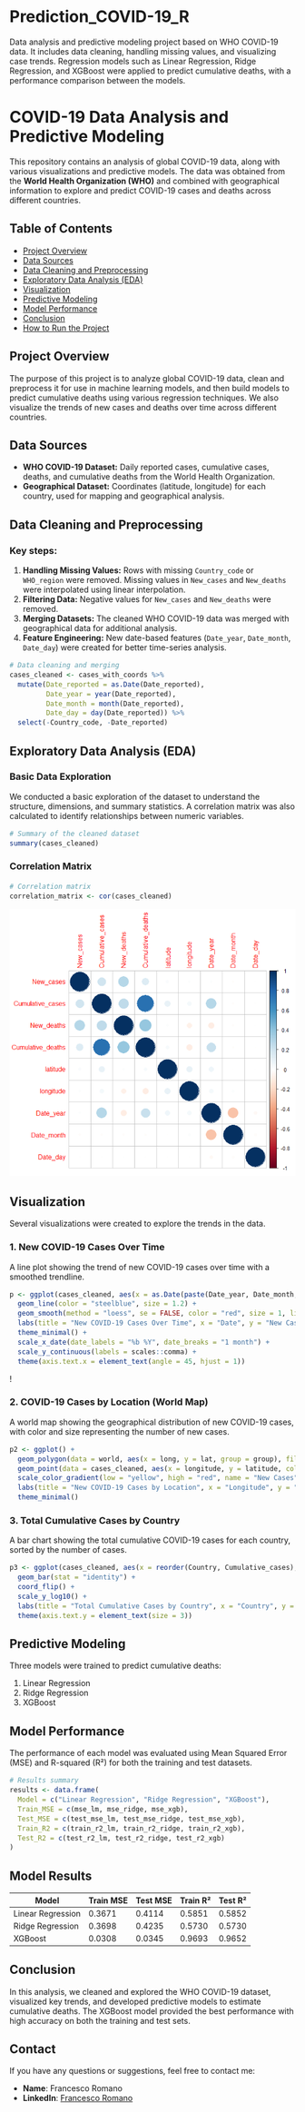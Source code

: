 # Prediction_COVID-19_R
Data analysis and predictive modeling project based on WHO COVID-19 data. It includes data cleaning, handling missing values, and visualizing case trends. Regression models such as Linear Regression, Ridge Regression, and XGBoost were applied to predict cumulative deaths, with a performance comparison between the models.

# COVID-19 Data Analysis and Predictive Modeling

This repository contains an analysis of global COVID-19 data, along with various visualizations and predictive models. The data was obtained from the **World Health Organization (WHO)** and combined with geographical information to explore and predict COVID-19 cases and deaths across different countries.

## Table of Contents
- [Project Overview](#project-overview)
- [Data Sources](#data-sources)
- [Data Cleaning and Preprocessing](#data-cleaning-and-preprocessing)
- [Exploratory Data Analysis (EDA)](#exploratory-data-analysis-eda)
- [Visualization](#visualization)
- [Predictive Modeling](#predictive-modeling)
- [Model Performance](#model-performance)
- [Conclusion](#conclusion)
- [How to Run the Project](#how-to-run-the-project)

## Project Overview
The purpose of this project is to analyze global COVID-19 data, clean and preprocess it for use in machine learning models, and then build models to predict cumulative deaths using various regression techniques. We also visualize the trends of new cases and deaths over time across different countries.

## Data Sources
- **WHO COVID-19 Dataset:** Daily reported cases, cumulative cases, deaths, and cumulative deaths from the World Health Organization.
- **Geographical Dataset:** Coordinates (latitude, longitude) for each country, used for mapping and geographical analysis.

## Data Cleaning and Preprocessing
### Key steps:
1. **Handling Missing Values:** Rows with missing `Country_code` or `WHO_region` were removed. Missing values in `New_cases` and `New_deaths` were interpolated using linear interpolation.
2. **Filtering Data:** Negative values for `New_cases` and `New_deaths` were removed.
3. **Merging Datasets:** The cleaned WHO COVID-19 data was merged with geographical data for additional analysis.
4. **Feature Engineering:** New date-based features (`Date_year`, `Date_month`, `Date_day`) were created for better time-series analysis.

```r
# Data cleaning and merging
cases_cleaned <- cases_with_coords %>%
  mutate(Date_reported = as.Date(Date_reported),
         Date_year = year(Date_reported),
         Date_month = month(Date_reported),
         Date_day = day(Date_reported)) %>%
  select(-Country_code, -Date_reported)
```

## Exploratory Data Analysis (EDA)
### Basic Data Exploration
We conducted a basic exploration of the dataset to understand the structure, dimensions, and summary statistics. A correlation matrix was also calculated to identify relationships between numeric variables.
```r
# Summary of the cleaned dataset
summary(cases_cleaned)
```
### Correlation Matrix
```r
# Correlation matrix
correlation_matrix <- cor(cases_cleaned)
```
![Correlation Matrix](https://github.com/DrFrancescoRomano/Prediction_COVID-19_R/blob/main/images/CorrCOVID19.png)


## Visualization
Several visualizations were created to explore the trends in the data.

### 1. New COVID-19 Cases Over Time
A line plot showing the trend of new COVID-19 cases over time with a smoothed trendline.
```r
p <- ggplot(cases_cleaned, aes(x = as.Date(paste(Date_year, Date_month, Date_day, sep = "-")), y = New_cases)) +
  geom_line(color = "steelblue", size = 1.2) +       
  geom_smooth(method = "loess", se = FALSE, color = "red", size = 1, linetype = "dashed") +
  labs(title = "New COVID-19 Cases Over Time", x = "Date", y = "New Cases") +
  theme_minimal() +
  scale_x_date(date_labels = "%b %Y", date_breaks = "1 month") +
  scale_y_continuous(labels = scales::comma) +
  theme(axis.text.x = element_text(angle = 45, hjust = 1))
```
!


### 2. COVID-19 Cases by Location (World Map)
A world map showing the geographical distribution of new COVID-19 cases, with color and size representing the number of new cases.
```r
p2 <- ggplot() +
  geom_polygon(data = world, aes(x = long, y = lat, group = group), fill = "lightblue", color = "white") +
  geom_point(data = cases_cleaned, aes(x = longitude, y = latitude, color = New_cases, size = New_cases), alpha = 0.7) +
  scale_color_gradient(low = "yellow", high = "red", name = "New Cases", labels = scales::comma) +
  labs(title = "New COVID-19 Cases by Location", x = "Longitude", y = "Latitude") +
  theme_minimal()
```
### 3. Total Cumulative Cases by Country
A bar chart showing the total cumulative COVID-19 cases for each country, sorted by the number of cases.
```r
p3 <- ggplot(cases_cleaned, aes(x = reorder(Country, Cumulative_cases), y = Cumulative_cases, fill = Continent)) +
  geom_bar(stat = "identity") +
  coord_flip() +
  scale_y_log10() +
  labs(title = "Total Cumulative Cases by Country", x = "Country", y = "Cumulative Cases") +
  theme(axis.text.y = element_text(size = 3))
```

## Predictive Modeling
Three models were trained to predict cumulative deaths:

1. Linear Regression
2. Ridge Regression
3. XGBoost

## Model Performance
The performance of each model was evaluated using Mean Squared Error (MSE) and R-squared (R²) for both the training and test datasets.
```r
# Results summary
results <- data.frame(
  Model = c("Linear Regression", "Ridge Regression", "XGBoost"),
  Train_MSE = c(mse_lm, mse_ridge, mse_xgb),
  Test_MSE = c(test_mse_lm, test_mse_ridge, test_mse_xgb),
  Train_R2 = c(train_r2_lm, train_r2_ridge, train_r2_xgb),
  Test_R2 = c(test_r2_lm, test_r2_ridge, test_r2_xgb)
)
```

## Model Results
| Model              | Train MSE | Test MSE | Train R² | Test R² |
|--------------------|-----------|----------|----------|---------|
| Linear Regression  | 0.3671    | 0.4114   | 0.5851   | 0.5852  |
| Ridge Regression   | 0.3698    | 0.4235   | 0.5730   | 0.5730  |
| XGBoost            | 0.0308    | 0.0345   | 0.9693   | 0.9652  |

## Conclusion
In this analysis, we cleaned and explored the WHO COVID-19 dataset, visualized key trends, and developed predictive models to estimate cumulative deaths. The XGBoost model provided the best performance with high accuracy on both the training and test sets.



## Contact

If you have any questions or suggestions, feel free to contact me:

- **Name**: Francesco Romano
- **LinkedIn**: [Francesco Romano](https://www.linkedin.com/in/francescoromano03/)
